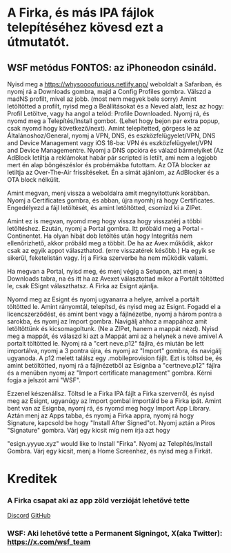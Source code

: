 # A Firka, és más IPA fájlok telepítéséhez kövesd ezt a útmutatót.

## WSF metódus **FONTOS**: az iPhoneodon csináld.

Nyisd meg a https://whysoooofurious.netlify.app/ weboldalt a Safariban, és nyomj rá a Downloads gombra, majd a Config Profiles gombra. Válszd a madNS profilt, mivel az jobb. (most nem megyek bele sorry) Amint letöltötted a profilt, nyisd meg a Beállításokat és a Neved alatt, lesz az hogy: Profil Letöltve, vagy ha angol a telód: Profile Downloaded. Nyomj rá, és nyomd meg a Telepítés/Install gombot. (Lehet hogy bejon par extra popup, csak nyomd hogy következő/next). Amint telepítetted, görgess le az Általánoshoz/General, nyomj a VPN, DNS, és eszközfelügyelet/VPN, DNS and Device Management vagy iOS 18-ba: VPN és eszközfelügyelet/VPN and Device Managementre. Nyomj a DNS opcióra és válazd bármelyiket (Az AdBlock letiltja a reklámokat habár pár scripted is letilt, ami nem a legjobb mert én alap böngészéslor és probémákba futottam. Az OTA blocker az letiltja az Over-The-Air frissítéseket. Én a símát ajánlom, az AdBlocker és a OTA block nélkülit. 

Amint megvan, menj vissza a weboldalra amit megnyitottunk korábban. Nyomj a Certificates gombra, és abban, újra nyomhj rá hogy Certificates. Engedélyezd a fájl letöltését, és amint letöltötted, csomizd ki a ZIPet. 

Amint ez is megvan, nyomd meg hogy vissza hogy visszatérj a többi letöltéshez. Ezután, nyomj a Portal gombra. Itt próbáld meg a Portal - Continentet. Ha olyan hibát dob letöltés után hogy Integritás nem ellenőrizhető, akkor próbáld meg a többit. De ha az Avex műkődik, akkor csak az egyik appot választhatod. (erre visszatérek később.) Ha egyik se sikerűl, feketelistán vagy. Írj a Firka szerverbe ha nem működik valami.

Ha megvan a Portal, nyisd meg, és menj végig a Setupon, azt menj a Downloads tabra, na és itt ha az Avexet választottad mikor a Portált töltötted le, csak ESignt választhatsz. A Firka az Esignt ajánlja.

Nyomd meg az Esignt és nyomj ugyanarra a helyre, amivel a portált töltötted le. Amint rányomtál, telepítsd, és nyisd meg az Esignt. Fogadd el a licencszerződést, és amint bent vagy a fájlnézetbe, nyomj a három pontra a sarokba, és nyomj az Import gombra. Navigálj ahhoz a mappához amit letöltöttünk és kicsomagoltunk. (Ne a ZIPet, hanem a mappát nézd). Nyisd meg a mappát, és válaszd ki azt a Mappát ami az a helynek a neve amivel A portalt töltötted le. Nyomj rá a "cert neve.p12" fájlra, és miután be lett importálva, nyomj a 3 pontra újra, és nyomj az "Import" gombra, és navigálj ugyanoda. A p12 melett találsz egy .mobileprovision fájlt. Ezt is töltsd be, és amint betöltötted, nyomj rá a fájlnézetből az Esignba a "certneve.p12" fájlra és a menüben nyomj az "Import certificate management" gombra. Kérni fogja a jelszót ami "WSF".

Ezzenel készenállsz. Töltsd le a Firka IPA fájlt a Firka szerverről, és nyisd meg az Esignt, ugyanúgy az Import gombal importáld be a Firka ipát. Amint bent van az Esignba, nyomj rá, és nyomd meg hogy Import App Library. Aztán menj az Apps tabba, és nyomj a Firka appra, nyomj rá hogy Signature, kapcsold be hogy "Install After Signed"ot. Nyomj aztán a Piros "Signature" gombra. Várj egy kicsit míg nem írja azt hogy

"esign.yyyue.xyz" would like to Install "Firka". Nyomj az Telepítés/Install Gombra. Várj egy kicsit, menj a Home Screenhez, és nyisd meg a Firkát. 

# Kreditek
### A Firka csapat aki az app zöld verzióját lehetővé tette
[Discord](https://discord.gg/6awUPSMFKe) [GitHub](https://github.com/QwIT-Development/app-legacy)
### WSF: Aki lehetővé tette a Permanent Signingot, X(aka Twitter): https://x.com/wsf_team
